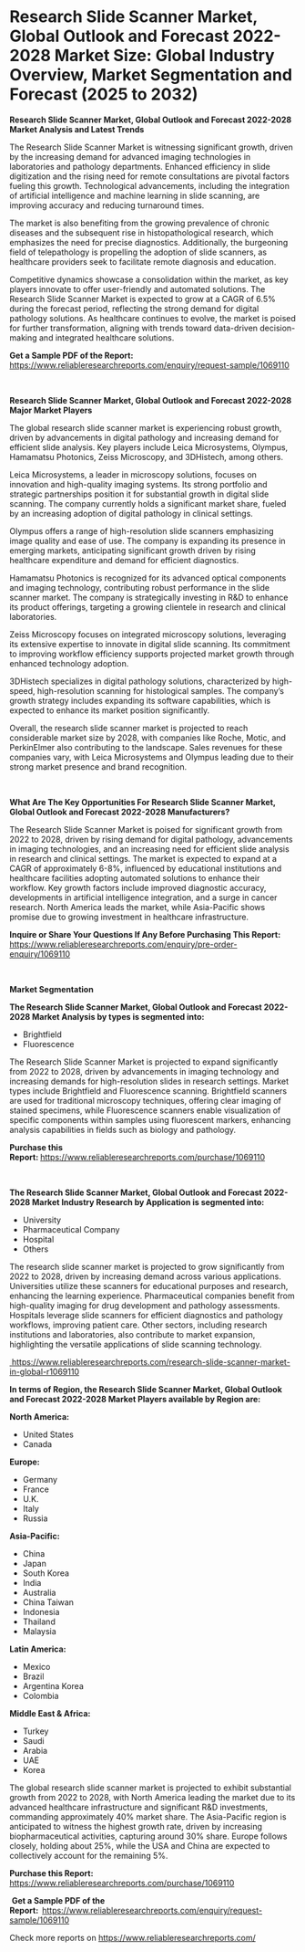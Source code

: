 <p><h1>Research Slide Scanner Market, Global Outlook and Forecast 2022-2028 Market Size: Global Industry Overview, Market Segmentation and Forecast (2025 to 2032)</h1></p><p><strong>Research Slide Scanner Market, Global Outlook and Forecast 2022-2028 Market Analysis and Latest Trends</strong></p>
<p><p>The Research Slide Scanner Market is witnessing significant growth, driven by the increasing demand for advanced imaging technologies in laboratories and pathology departments. Enhanced efficiency in slide digitization and the rising need for remote consultations are pivotal factors fueling this growth. Technological advancements, including the integration of artificial intelligence and machine learning in slide scanning, are improving accuracy and reducing turnaround times.</p><p>The market is also benefiting from the growing prevalence of chronic diseases and the subsequent rise in histopathological research, which emphasizes the need for precise diagnostics. Additionally, the burgeoning field of telepathology is propelling the adoption of slide scanners, as healthcare providers seek to facilitate remote diagnosis and education.</p><p>Competitive dynamics showcase a consolidation within the market, as key players innovate to offer user-friendly and automated solutions. The Research Slide Scanner Market is expected to grow at a CAGR of 6.5% during the forecast period, reflecting the strong demand for digital pathology solutions. As healthcare continues to evolve, the market is poised for further transformation, aligning with trends toward data-driven decision-making and integrated healthcare solutions.</p></p>
<p><strong>Get a Sample PDF of the Report:&nbsp;</strong> <a href="https://www.reliableresearchreports.com/enquiry/request-sample/1069110?utm_campaign=3210&utm_medium=2&utm_source=Github&utm_content=ia&utm_term=21032025&utm_id=research-slide-scanner-market-global-outlook-and-forecast-2022-2028">https://www.reliableresearchreports.com/enquiry/request-sample/1069110</a></p>
<p>&nbsp;</p>
<p><strong>Research Slide Scanner Market, Global Outlook and Forecast 2022-2028 Major Market Players</strong></p>
<p><p>The global research slide scanner market is experiencing robust growth, driven by advancements in digital pathology and increasing demand for efficient slide analysis. Key players include Leica Microsystems, Olympus, Hamamatsu Photonics, Zeiss Microscopy, and 3DHistech, among others.</p><p>Leica Microsystems, a leader in microscopy solutions, focuses on innovation and high-quality imaging systems. Its strong portfolio and strategic partnerships position it for substantial growth in digital slide scanning. The company currently holds a significant market share, fueled by an increasing adoption of digital pathology in clinical settings.</p><p>Olympus offers a range of high-resolution slide scanners emphasizing image quality and ease of use. The company is expanding its presence in emerging markets, anticipating significant growth driven by rising healthcare expenditure and demand for efficient diagnostics.</p><p>Hamamatsu Photonics is recognized for its advanced optical components and imaging technology, contributing robust performance in the slide scanner market. The company is strategically investing in R&D to enhance its product offerings, targeting a growing clientele in research and clinical laboratories.</p><p>Zeiss Microscopy focuses on integrated microscopy solutions, leveraging its extensive expertise to innovate in digital slide scanning. Its commitment to improving workflow efficiency supports projected market growth through enhanced technology adoption.</p><p>3DHistech specializes in digital pathology solutions, characterized by high-speed, high-resolution scanning for histological samples. The company’s growth strategy includes expanding its software capabilities, which is expected to enhance its market position significantly.</p><p>Overall, the research slide scanner market is projected to reach considerable market size by 2028, with companies like Roche, Motic, and PerkinElmer also contributing to the landscape. Sales revenues for these companies vary, with Leica Microsystems and Olympus leading due to their strong market presence and brand recognition.</p></p>
<p>&nbsp;</p>
<p><strong>What Are The Key Opportunities For Research Slide Scanner Market, Global Outlook and Forecast 2022-2028 Manufacturers?</strong></p>
<p><p>The Research Slide Scanner Market is poised for significant growth from 2022 to 2028, driven by rising demand for digital pathology, advancements in imaging technologies, and an increasing need for efficient slide analysis in research and clinical settings. The market is expected to expand at a CAGR of approximately 6-8%, influenced by educational institutions and healthcare facilities adopting automated solutions to enhance their workflow. Key growth factors include improved diagnostic accuracy, developments in artificial intelligence integration, and a surge in cancer research. North America leads the market, while Asia-Pacific shows promise due to growing investment in healthcare infrastructure.</p></p>
<p><strong>Inquire or Share Your Questions If Any Before Purchasing This Report:</strong> <a href="https://www.reliableresearchreports.com/enquiry/pre-order-enquiry/1069110?utm_campaign=3210&utm_medium=2&utm_source=Github&utm_content=ia&utm_term=21032025&utm_id=research-slide-scanner-market-global-outlook-and-forecast-2022-2028">https://www.reliableresearchreports.com/enquiry/pre-order-enquiry/1069110</a></p>
<p>&nbsp;</p>
<p><strong>Market Segmentation</strong></p>
<p><strong>The Research Slide Scanner Market, Global Outlook and Forecast 2022-2028 Market Analysis by types is segmented into:</strong></p>
<p><ul><li>Brightfield</li><li>Fluorescence</li></ul></p>
<p><p>The Research Slide Scanner Market is projected to expand significantly from 2022 to 2028, driven by advancements in imaging technology and increasing demands for high-resolution slides in research settings. Market types include Brightfield and Fluorescence scanning. Brightfield scanners are used for traditional microscopy techniques, offering clear imaging of stained specimens, while Fluorescence scanners enable visualization of specific components within samples using fluorescent markers, enhancing analysis capabilities in fields such as biology and pathology.</p></p>
<p><strong>Purchase this Report:&nbsp;</strong><a href="https://www.reliableresearchreports.com/purchase/1069110?utm_campaign=3210&utm_medium=2&utm_source=Github&utm_content=ia&utm_term=21032025&utm_id=research-slide-scanner-market-global-outlook-and-forecast-2022-2028">https://www.reliableresearchreports.com/purchase/1069110</a></p>
<p>&nbsp;</p>
<p><strong>The Research Slide Scanner Market, Global Outlook and Forecast 2022-2028 Market Industry Research by Application is segmented into:</strong></p>
<p><ul><li>University</li><li>Pharmaceutical Company</li><li>Hospital</li><li>Others</li></ul></p>
<p><p>The research slide scanner market is projected to grow significantly from 2022 to 2028, driven by increasing demand across various applications. Universities utilize these scanners for educational purposes and research, enhancing the learning experience. Pharmaceutical companies benefit from high-quality imaging for drug development and pathology assessments. Hospitals leverage slide scanners for efficient diagnostics and pathology workflows, improving patient care. Other sectors, including research institutions and laboratories, also contribute to market expansion, highlighting the versatile applications of slide scanning technology.</p></p>
<p><a href="https://www.reliableresearchreports.com/research-slide-scanner-market-in-global-r1069110?utm_campaign=3210&utm_medium=2&utm_source=Github&utm_content=ia&utm_term=21032025&utm_id=research-slide-scanner-market-global-outlook-and-forecast-2022-2028">&nbsp;https://www.reliableresearchreports.com/research-slide-scanner-market-in-global-r1069110</a></p>
<p><strong>In terms of Region, the Research Slide Scanner Market, Global Outlook and Forecast 2022-2028 Market Players available by Region are:</strong></p>
<p>
    <p> <strong> North America: </strong>
        <ul>
            <li>United States</li>
            <li>Canada</li>
        </ul>
        </p> 
    <p> <strong> Europe: </strong>
        <ul>
            <li>Germany</li>
            <li>France</li>
            <li>U.K.</li>
            <li>Italy</li>
            <li>Russia</li>
        </ul>
        </p> 
    <p> <strong> Asia-Pacific: </strong>
        <ul>
            <li>China</li>
            <li>Japan</li>
            <li>South Korea</li>
            <li>India</li>
            <li>Australia</li>
            <li>China Taiwan</li>
            <li>Indonesia</li>
            <li>Thailand</li>
            <li>Malaysia</li>
        </ul>
        </p> 
    <p> <strong> Latin America: </strong>
        <ul>
            <li>Mexico</li>
            <li>Brazil</li>
            <li>Argentina Korea</li>
            <li>Colombia</li>
        </ul>
        </p> 
    <p> <strong> Middle East & Africa: </strong>
        <ul>
            <li>Turkey</li>
            <li>Saudi</li>
            <li>Arabia</li>
            <li>UAE</li>
            <li>Korea</li>
        </ul>
    </p>
    </p>
<p><p>The global research slide scanner market is projected to exhibit substantial growth from 2022 to 2028, with North America leading the market due to its advanced healthcare infrastructure and significant R&D investments, commanding approximately 40% market share. The Asia-Pacific region is anticipated to witness the highest growth rate, driven by increasing biopharmaceutical activities, capturing around 30% share. Europe follows closely, holding about 25%, while the USA and China are expected to collectively account for the remaining 5%.</p></p>
<p><strong>Purchase this Report: </strong><a href="https://www.reliableresearchreports.com/purchase/1069110?utm_campaign=3210&utm_medium=2&utm_source=Github&utm_content=ia&utm_term=21032025&utm_id=research-slide-scanner-market-global-outlook-and-forecast-2022-2028">https://www.reliableresearchreports.com/purchase/1069110</a></p>
<p>&nbsp;<strong>Get a Sample PDF of the Report:&nbsp;&nbsp;</strong><a href="https://www.reliableresearchreports.com/enquiry/request-sample/1069110?utm_campaign=3210&utm_medium=2&utm_source=Github&utm_content=ia&utm_term=21032025&utm_id=research-slide-scanner-market-global-outlook-and-forecast-2022-2028">https://www.reliableresearchreports.com/enquiry/request-sample/1069110</a></p>
<p><strong></strong></p>
<p>Check more reports on <a href="https://www.reliableresearchreports.com/?utm_campaign=3210&utm_medium=2&utm_source=Github&utm_content=ia&utm_term=21032025&utm_id=research-slide-scanner-market-global-outlook-and-forecast-2022-2028">https://www.reliableresearchreports.com/</a></p>